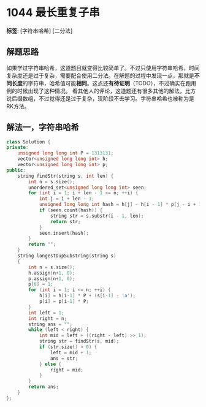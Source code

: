 # 1044 最长重复子串

**标签**: [字符串哈希] [二分法]

## 解题思路
如果学过字符串哈希，这道题目就变得比较简单了。不过只使用字符串哈希，时间复杂度还是过于复杂，需要配合使用二分法。在解题的过程中发现一点，那就是**不同长度**的字符串，哈希值可能**相同**。这点还**有待证明**（TODO），不过确实在跑用例的时候出现了这种情况。
看其他人的评论，这道题还有很多其他的解法，比方说后缀数组，不过觉得还是过于复杂，现阶段不去学习。字符串哈希也被称为是RK方法。

## 解法一，字符串哈希
```c++
class Solution {
private:
    unsigned long long int P = 1313131;
    vector<unsigned long long int> h;
    vector<unsigned long long int> p;
public:
    string findStr(string s, int len) {
        int n = s.size();
        unordered_set<unsigned long long int> seen;
        for (int i = 1; i + len - 1 <= n; ++i) {
            int j = i + len - 1;
            unsigned long long int hash = h[j] - h[i - 1] * p[j - i + 1];
            if (seen.count(hash)) {
                string str = s.substr(i - 1, len);
                return str;
            }
            seen.insert(hash);
        }
        return "";
    }
    string longestDupSubstring(string s)
    {
        int n = s.size();
        h.assign(n+1, 0);
        p.assign(n+1, 0);
        p[0] = 1;
        for (int i = 1; i <= n; ++i) {
            h[i] = h[i-1] * P + (s[i-1] - 'a');
            p[i] = p[i-1] * P;
        }
        int left = 1;
        int right = n;
        string ans = "";
        while (left < right) {
            int mid = left + ((right - left) >> 1);
            string str = findStr(s, mid);
            if (str.size() > 0) {
                left = mid + 1;
                ans = str;
            } else {
                right = mid;
            }
        }
        return ans;
    }
};
```